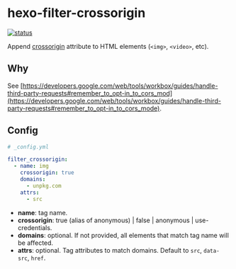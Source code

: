 # hexo-filter-crossorigin

[![status](https://img.shields.io/travis/com/giuem/hexo-filter-crossorigin.svg?style=flat)](https://travis-ci.com/giuem/hexo-filter-crossorign)

Append [crossorigin](https://developer.mozilla.org/en-US/docs/Web/HTML/CORS_settings_attributes) attribute to HTML elements (`<img>`, `<video>`, etc).

## Why

See [https://developers.google.com/web/tools/workbox/guides/handle-third-party-requests#remember_to_opt-in_to_cors_mod](https://developers.google.com/web/tools/workbox/guides/handle-third-party-requests#remember_to_opt-in_to_cors_mode).

## Config

``` yaml
# _config.yml

filter_crossorigin:
  - name: img
    crossorigin: true
    domains:
      - unpkg.com
    attrs:
      - src
```

* **name**: tag name.
* **crossorigin**: true (alias of anonymous) | false | anonymous | use-credentials.
* **domains**: optional. If not provided, all elements that match tag name will be affected.
* **attrs**: optional. Tag attributes to match domains. Default to `src`, `data-src`, `href`.
